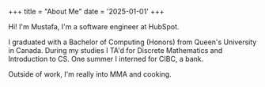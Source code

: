 +++
title = "About Me"
date = '2025-01-01'
+++

Hi! I'm Mustafa, I'm a software engineer at HubSpot.

I graduated with a Bachelor of Computing (Honors) from Queen's University in Canada. During my studies I TA'd for Discrete Mathematics and Introduction to CS. One summer I interned for CIBC, a bank.

Outside of work, I'm really into MMA and cooking.
